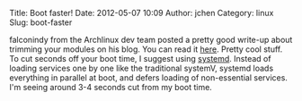 Title: Boot faster!
Date: 2012-05-07 10:09
Author: jchen
Category: linux
Slug: boot-faster

falconindy from the Archlinux dev team posted a pretty good write-up
about trimming your modules on his blog. You can read it [here][].
Pretty cool stuff. To cut seconds off your boot time, I suggest using
[systemd][]. Instead of loading services one by one like the traditional
systemV, systemd loads everything in parallel at boot, and defers
loading of non-essential services. I'm seeing around 3-4 seconds cut
from my boot time.

  [here]: http://blog.falconindy.com/articles/optmizing-bootup-with-mkinitcpio.html
  [systemd]: https://wiki.archlinux.org/index.php/Systemd
